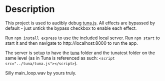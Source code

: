 # Description

This project is used to audibly debug [tuna.js](https://github.com/Theodeus/tuna). All effects are bypassed by default - just untick the bypass checkbox to enable each effect.

Run ```npm install express``` to use the included local server. Run ```npm start``` to start it and then navigate to http://localhost:8000 to run the app.

The server is setup to have the [tuna](https://github.com/Theodeus/tuna) folder and the tunatest folder on the same level (as in Tuna is referenced as such: ```<script src="../tuna/tuna.js"></script>```). 

Silly main_loop.wav by yours truly.